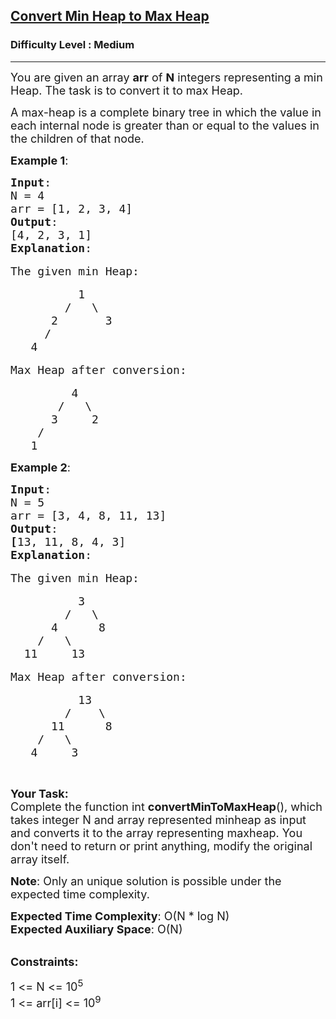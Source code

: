 <h2><a href="https://practice.geeksforgeeks.org/problems/convert-min-heap-to-max-heap-1666385109/1?utm_source=youtube&utm_medium=collab_striver_ytdescription&utm_campaign=convert-min-heap-to-max-heap">Convert Min Heap to Max Heap</a></h2><h3>Difficulty Level : Medium</h3><hr><div class="problems_problem_content__Xm_eO"><p><span style="font-size:18px">You are given an array <strong>arr</strong> of <strong>N</strong> integers representing&nbsp;a min Heap. The task is to convert it to max Heap.</span></p>

<p><span style="font-size:18px">A max-heap&nbsp;is a complete binary tree in which the value in each internal node is greater than or equal to the values in the children of that node.&nbsp;</span></p>

<p><span style="font-size:18px"><strong>Example 1</strong>:</span></p>

<pre><span style="font-size:18px"><strong>Input</strong>:
N = 4
arr = [1, 2, 3, 4]
<strong>Output</strong>:
</span><span style="font-size:18px">[4, 2, 3, 1]<strong>
Explanation</strong>:</span>

<span style="font-size:18px">The given min Heap:</span>

<span style="font-size:18px">          1
        /   \
      2       3
     /
   4</span>

<span style="font-size:18px">Max Heap after conversion:</span>

<span style="font-size:18px">         4
       /   \
      3     2
    /
   1</span></pre>

<p><span style="font-size:18px"><strong>Example 2</strong>:</span></p>

<pre><span style="font-size:18px"><strong>Input</strong>:
N = 5
arr = [3, 4, 8, 11, 13]
<strong>Output</strong>:
<strong>[</strong>13, 11, 8, 4, 3]</span><span style="font-size:18px"><strong>
Explanation</strong>:</span>

<span style="font-size:18px">The given min Heap:</span>

<span style="font-size:18px">          3
        /   \
      4      8
    /   \ 
  11     13</span>

<span style="font-size:18px">Max Heap after conversion:</span>

<span style="font-size:18px">          13
        /    \
      11      8
    /   \ 
   4     3</span></pre>

<p>&nbsp;</p>

<p><span style="font-size:18px"><strong>Your Task:</strong><br>
Complete the function int <strong>convertMinToMaxHeap</strong>(), which takes integer N and array represented minheap as input and converts it to the array representing maxheap. You don't need to return or print anything, modify the original array itself.</span></p>

<p><span style="font-size:18px"><strong>Note</strong>: Only an unique solution is possible under the expected time complexity.</span></p>

<p><span style="font-size:18px"><strong>Expected Time Complexity</strong>: O(N * log N)<br>
<strong>Expected Auxiliary Space</strong>: O(N)</span></p>

<p><br>
<span style="font-size:18px"><strong>Constraints:</strong></span></p>

<p><span style="font-size:18px">1 &lt;= N &lt;= 10<sup>5</sup><br>
1 &lt;= arr[i] &lt;= 10<sup>9</sup></span></p>
</div>